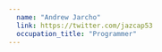 ```yaml
---
  name: "Andrew Jarcho"
  link: https://twitter.com/jazcap53
  occupation_title: "Programmer"
---
```

